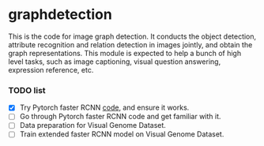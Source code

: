 # graphdetection

This is the code for image graph detection. It conducts the object detection, attribute recognition and relation detection in images jointly, and obtain the graph representations. This module is expected to help a bunch of high level tasks, such as image captioning, visual question answering, expression reference, etc.

### TODO list

- [x] Try Pytorch faster RCNN [code](https://github.com/longcw/faster_rcnn_pytorch), and ensure it works.
- [ ] Go through Pytorch faster RCNN code and get familiar with it.
- [ ] Data preparation for Visual Genome Dataset.
- [ ] Train extended faster RCNN model on Visual Genome Dataset.
